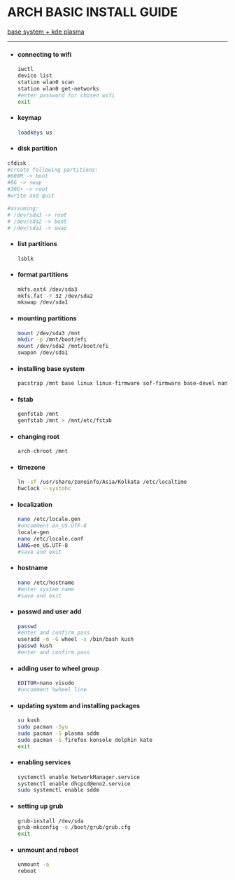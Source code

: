 # ARCH BASIC INSTALL GUIDE

<u>base system + kde plasma</u>

---

- #### connecting to wifi

  ```bash
  iwctl
  device list
  station wlan0 scan
  station wlan0 get-networks
  #enter password for chosen wifi
  exit
  ```

- #### keymap

  ```bash
  loadkeys us
  ```

- #### disk partition

```bash
cfdisk
#create following partitions:
#600M -> boot
#8G -> swap
#30G+ -> root
#write and quit

#assuming:
# /dev/sda3 -> root
# /dev/sda2 -> boot
# /dev/sda1 -> swap
```

- #### list partitions

  ```bash
  lsblk
  ```

- #### format partitions

  ```bash
  mkfs.ext4 /dev/sda3
  mkfs.fat -F 32 /dev/sda2
  mkswap /dev/sda1
  ```

- #### mounting partitions

  ```bash
  mount /dev/sda3 /mnt
  mkdir -p /mnt/boot/efi
  mount /dev/sda2 /mnt/boot/efi
  swapon /dev/sda1
  ```

- #### installing base system

  ```bash
  pacstrap /mnt base linux linux-firmware sof-firmware base-devel nano networkmanager grub efibootmgr dhcpcd
  ```

- #### fstab

  ```bash
  genfstab /mnt
  genfstab /mnt > /mnt/etc/fstab
  ```

- #### changing root

  ```bash
  arch-chroot /mnt
  ```

- #### timezone

  ```bash
  ln -sf /usr/share/zoneinfo/Asia/Kolkata /etc/localtime
  hwclock --systohc
  ```

- #### localization

  ```bash
  nano /etc/locale.gen
  #uncomment en_US.UTF-8
  locale-gen
  nano /etc/locale.conf
  LANG=en_US.UTF-8
  #save and exit
  ```

- #### hostname

  ```bash
  nano /etc/hostname
  #enter system name
  #save and exit
  ```

- #### passwd and user add

  ```bash
  passwd
  #enter and confirm pass
  useradd -m -G wheel -s /bin/bash kush
  passwd kush
  #enter and confirm pass
  ```

- #### adding user to wheel group

  ```bash
  EDITOR=nano visudo
  #uncomment %wheel line
  ```

- #### updating system and installing packages

  ```bash
  su kush
  sudo pacman -Syu
  sudo pacman -S plasma sddm
  sudo pacman -S firefox konsole dolphin kate
  exit
  ```

- #### enabling services

  ```bash
  systemctl enable NetworkManager.service
  systemctl enable dhcpcd@eno2.service
  sudo systemctl enable sddm
  ```

- #### setting up grub

  ```bash
  grub-install /dev/sda
  grub-mkconfig -o /boot/grub/grub.cfg
  exit
  ```

- #### unmount and reboot

  ```bash
  unmount -a
  reboot
  ```
